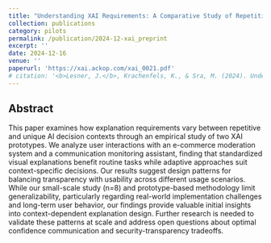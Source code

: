 ```yaml
---
title: "Understanding XAI Requirements: A Comparative Study of Repetitive and Unique Decision Contexts"
collection: publications
category: pilots
permalink: /publication/2024-12-xai_preprint
excerpt: ''
date: 2024-12-16
venue: ''
paperurl: 'https://xai.ackop.com/xai_0021.pdf'
# citation: '<b>Lesner, J.</b>, Krachenfels, K., & Sra, M. (2024). Understanding XAI Requirements: A Comparative Study of Repetitive and Unique Decision Contexts.'
---
```


Abstract
---
This paper examines how explanation requirements vary between repetitive and unique AI decision contexts through an empirical study of two XAI prototypes. We analyze user interactions with an e-commerce moderation system and a communication monitoring assistant, finding that standardized visual explanations benefit routine tasks while adaptive approaches suit context-specific decisions. Our results suggest design patterns for balancing transparency with usability across different usage scenarios. While our small-scale study (n=8) and prototype-based methodology limit generalizability, particularly regarding real-world implementation challenges and long-term user behavior, our findings provide valuable initial insights into context-dependent explanation design. Further research is needed to validate these patterns at scale and address open questions about optimal confidence communication and security-transparency tradeoffs.